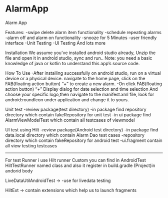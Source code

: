 # AlarmApp

Alarm App

Features:
-swipe delete alarm item functionality
-schedule repeating alarms
-alarm off and alarm on functionality​
-snooze for 5 Minutes
-user friendly interface
-Unit Testing 
-UI Testing
And lots more

Installation
We assume you've installed android studio already, Unzip the file and open it in android studio, sync and run..
Note: you need a basic knowledge of java or kotlin to understand this app’s source code.

How To Use
-After installing successfully on android studio, run on a virtual device or a physical device.
 navigate to the home page, click on the FAB(floating action button) “+” to create a new alarm.
-On click FAB(floating action button) “+” Display dialog for date selection and time selection
And choose your specific logo,then navigate to the manifest.xml file, look for android:roundIcon under application and change it to yours.

Unit test
-review package(test directory)
-in package find repository directory which contain fakeRepository for unit test 
-in ui package find AlarmViewModelTest which contain all testcases of viewmodel 

UI test using Hilt
-review package(Android test directory)
-in package find data.local directory which contain Alarm Dao test cases
-repository directory which contain fakeRepository for android test 
-ui.fragment contain all view testing testcases 

------
For test Runner i use Hilt runner Custom you can find in AndroidTest HiltTestRunner named class and also it register in build.gradle (Project)in andorid body

LiveDataUtilAndroidTest ->
-use for livedata testing 

HiltExt ->
contain extensions which help us to launch fragments